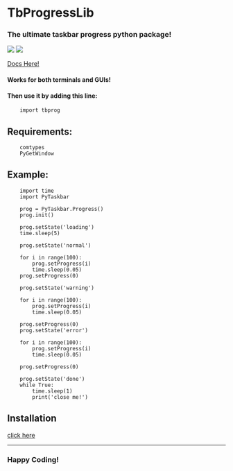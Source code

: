 # TbProgressLib
### The ultimate taskbar progress python package!

![](https://img.shields.io/github/downloads/somePythonProgrammer/PyTaskbar/total)
![](https://img.shields.io/github/license/somePythonProgrammer/PyTaskbar?label=license)

[Docs Here!](https://github.com/somePythonProgrammer/PyTaskbar/blob/main/docs.md)

#### Works for both terminals and GUIs!

#### Then use it by adding this line: 
        import tbprog

## Requirements:

        comtypes
        PyGetWindow
        

## Example:

        import time
        import PyTaskbar

        prog = PyTaskbar.Progress()
        prog.init()

        prog.setState('loading')
        time.sleep(5)

        prog.setState('normal')

        for i in range(100):
            prog.setProgress(i)
            time.sleep(0.05)
        prog.setProgress(0)

        prog.setState('warning')

        for i in range(100):
            prog.setProgress(i)
            time.sleep(0.05)

        prog.setProgress(0)
        prog.setState('error')

        for i in range(100):
            prog.setProgress(i)
            time.sleep(0.05)

        prog.setProgress(0)

        prog.setState('done')
        while True:
            time.sleep(1)
            print('close me!')


## **Installation**
[click here](https://github.com/somePythonProgrammer/TbProgressLib/blob/main/docs.md#installation)
<HR>

### Happy Coding!

